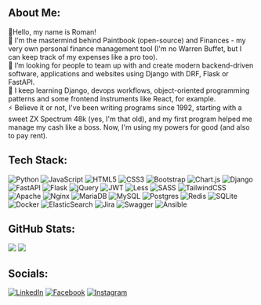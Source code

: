 ## About Me:

👋Hello, my name is Roman!
<br>
🔭 I'm the mastermind behind Paintbook (open-source) and Finances - my very own personal finance management tool (I'm no Warren Buffet, but I can keep track of my expenses like a pro too).
<br>
👯 I’m looking for people to team up with and create modern backend-driven software, applications and websites using Django with DRF, Flask or FastAPI.
<br>
🌱 I keep learning Django, devops workflows, object-oriented programming patterns and some frontend instruments like React, for example.
<br>
⚡ Believe it or not, I've been writing programs since 1992, starting with a sweet ZX Spectrum 48k (yes, I'm that old), and my first program helped me manage my cash like a boss. Now, I'm using my powers for good (and also to pay rent).

## Tech Stack:
![Python](https://img.shields.io/badge/python-343434?style=for-the-badge&logo=python&logoColor=white) ![JavaScript](https://img.shields.io/badge/javascript-343434.svg?style=for-the-badge&logo=javascript&logoColor=white) ![HTML5](https://img.shields.io/badge/html5-343434.svg?style=for-the-badge&logo=html5&logoColor=white) ![CSS3](https://img.shields.io/badge/css3-343434.svg?style=for-the-badge&logo=css3&logoColor=white) ![Bootstrap](https://img.shields.io/badge/bootstrap-343434.svg?style=for-the-badge&logo=bootstrap&logoColor=white) ![Chart.js](https://img.shields.io/badge/chart.js-343434.svg?style=for-the-badge&logo=chart.js&logoColor=white) ![Django](https://img.shields.io/badge/django-343434.svg?style=for-the-badge&logo=django&logoColor=white) ![FastAPI](https://img.shields.io/badge/FastAPI-343434?style=for-the-badge&logo=fastapi&logoColor=white) ![Flask](https://img.shields.io/badge/flask-343434.svg?style=for-the-badge&logo=flask&logoColor=white) ![jQuery](https://img.shields.io/badge/jquery-343434.svg?style=for-the-badge&logo=jquery&logoColor=white) ![JWT](https://img.shields.io/badge/JWT-343434?style=for-the-badge&logo=JSON%20web%20tokens&logoColor=white) ![Less](https://img.shields.io/badge/less-343434?style=for-the-badge&logo=less&logoColor=white) ![SASS](https://img.shields.io/badge/SASS-343434.svg?style=for-the-badge&logo=SASS&logoColor=white) ![TailwindCSS](https://img.shields.io/badge/tailwindcss-343434.svg?style=for-the-badge&logo=tailwind-css&logoColor=white) ![Apache](https://img.shields.io/badge/apache-343434.svg?style=for-the-badge&logo=apache&logoColor=white) ![Nginx](https://img.shields.io/badge/nginx-343434.svg?style=for-the-badge&logo=nginx&logoColor=white) ![MariaDB](https://img.shields.io/badge/MariaDB-343434?style=for-the-badge&logo=mariadb&logoColor=white) ![MySQL](https://img.shields.io/badge/mysql-343434.svg?style=for-the-badge&logo=mysql&logoColor=white) ![Postgres](https://img.shields.io/badge/postgres-343434.svg?style=for-the-badge&logo=postgresql&logoColor=white) ![Redis](https://img.shields.io/badge/redis-343434.svg?style=for-the-badge&logo=redis&logoColor=white) ![SQLite](https://img.shields.io/badge/sqlite-343434.svg?style=for-the-badge&logo=sqlite&logoColor=white) ![Docker](https://img.shields.io/badge/docker-343434.svg?style=for-the-badge&logo=docker&logoColor=white) ![ElasticSearch](https://img.shields.io/badge/-ElasticSearch-343434?style=for-the-badge&logo=elasticsearch) ![Jira](https://img.shields.io/badge/jira-343434.svg?style=for-the-badge&logo=jira&logoColor=white) ![Swagger](https://img.shields.io/badge/-Swagger-343434?style=for-the-badge&logo=swagger&logoColor=white) ![Ansible](https://img.shields.io/badge/Ansible-343434?style=for-the-badge&logo=ansible&logoColor=white)

## GitHub Stats:
![](https://github-readme-stats-git-masterrstaa-rickstaa.vercel.app/api?username=spaut33&theme=transparent) ![](https://github-readme-streak-stats.herokuapp.com/?user=spaut33&theme=transparent)


## Socials:
[![LinkedIn](https://img.shields.io/badge/LinkedIn-%230077B5.svg?logo=linkedin&logoColor=white&style=for-the-badge)](https://linkedin.com/in/roman-petrakov-a160aa70) [![Facebook](https://img.shields.io/badge/Facebook-%231877F2.svg?logo=Facebook&logoColor=white&style=for-the-badge)](https://facebook.com/roman.petrakov.3) [![Instagram](https://img.shields.io/badge/Instagram-%23E4405F.svg?logo=Instagram&logoColor=white&style=for-the-badge)](https://instagram.com/roman.petrakov)
